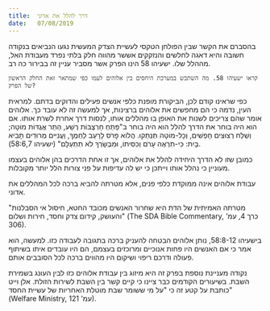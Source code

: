 ```yaml
---
title:  דרך להלל את אדוני
date:   07/08/2019
---
```


בהסברם את הקשר שבין הפולחן הטקסי לעשיית הצדק המעשית נגעו הנביאים בנקודה חשובה והיא דאגה לחלשים והנזקקים אששר מהווה חלק בלתי נפרד מעבודת האל, מההלל שלו. ישעיהו 58 הינו הפרק אשר מסביר עניין זה בבירור כה רב.

`קראו ישעיהו 58. מה השתבש במערכת היחסים בין אלוהים לעמו כפי שמתאר זאת החלק הראשון של הפרק?`

כפי שראינו קודם לכן, הביקורת מופנת כלפי אנשים פעילים והדוקים בדתם. למראית העין, נדמה כי הם מחפשים את אלוהים ברצינות, אך למעשה זה לא עובד כך. אלוהים אומר שהם צריכים לשנות את האופן בו מהללים אותו, לנסות דרך אחרת לשרת אותו. אם הוא היה בוחר את הדרך להלל הוא היה בוחר ב"פַּתֵּחַ חַרְצֻבּוֹת רֶשַׁע, הַתֵּר אֲגֻדּוֹת מוֹטָה; וְשַׁלַּח רְצוּצִים חָפְשִׁים, וְכָל-מוֹטָה תְּנַתֵּקוּ. הֲלוֹא פָרֹס לָרָעֵב לַחְמֶךָ, וַעֲנִיִּים מְרוּדִים תָּבִיא בָיִת:  כִּי-תִרְאֶה עָרֹם וְכִסִּיתוֹ, וּמִבְּשָׂרְךָ לֹא תִתְעַלָּם" (ישעיהו 58:6,7).

כמובן שזו לא הדרך היחידה להלל את אלוהים, אך זו אחת הדרכים בהן אלוהים בעצמו מעוניין כי נהלל אותו וייתכן כי יש לה עדיפות על פני צורות הלל יותר מקובלות. 

עבודת אלוהים אינה ממוקדת כלפי פנים, אלא מטרתה להביא ברכה לכל המהללים את אדוני.

"מטרתה האמיתית של הדת היא שחרור האנשים מכובד החטא, חיסול אי הסבלנות והעושק, קידום צדק וחסד, חירות ושלום" (The SDA Bible Commentary, כרך 4, עמ’ 306).

בישעיהו 58:8-12, נותן אלוהים הבטחה להעניק ברכה בתגובה לעבודה כזו. למעשה, הוא אמר כי אם האנשים היו פחות אנוכיים ומרוכזים בעצמם, הם היו עובדים איתו בשיתוף פעולה ודרכם ריפוי ושיקום היו מהווים ברכה לכל הסובבים אותם. 

נקודה מעניינת נוספת בפרק זה היא מיזוג בין עבודת אלוהים כזו לבין העונג בשמירת השבת. בשיעורים הקודמים כבר ציינו כי קיים קשר בין השבת לשירות הזולת. אלן וייט כותבת על קטע זה כי "על מי ששומר שבת מוטלת האחריות של עשיית החסד" (Welfare Ministry, עמ’ 121).